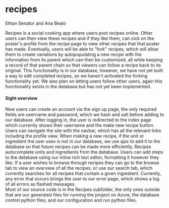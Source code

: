 recipes
=======

Ethan Senator and Ana Bealo

Recipes is a social cooking app where users post recipes online. Other users can then view these recipes and if they like them, can cick on the poster's profile from the recipe page to view other recipes that that poster has made. Eventually, users will be able to "fork" recipes, which will allow them to create variations by autopopulating a new recipe with the information from its parent which can then be customized, all while keeping a record of that parent chain so that viewers can follow a recipe back to its original. This functionality is in our database, however, we have not yet built a way to edit completed recipes, so we haven't activated the forking functionality yet. We also plan on letting users follow other users, again this functionality exists in the database but has not yet been implemented.
<br>
<h4>Sight overview</h4>
New users can create an account via the sign up page, the only required fields are username and password, which we hash and salt before adding to our database. After logging in, the user is redirected to the index page which currently shows their username and the make new recipe button. Users can navigate the site with the navbar, which has all the relevant links including the profile view. When making a new recipe, if the unit or ingredient the user uses is not in our database, we use ajax to add it to the database so that future recipes can be made more efficiently. Recipes autocomplete units and ingredients from the database. Users can add steps to the database using our inline rich text editor, formatting it however they like. If a user wishes to browse through recipes they can go to the browse tab to view an overview of all the recipes, or use our search tab, which currently searches for all recipes that contain a given ingredient. Currently, any error that occurs brings the user to our error page, which shows a log of all errors as flashed messages.
<br>
Most of our source code is in the Recipes subfolder, the only ones outside that are our generated files for running the project on Azure, the database control python files, and our configuration and run python files. 